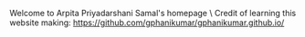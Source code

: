 Welcome to Arpita Priyadarshani Samal's homepage \\
Credit of learning this website making: https://github.com/gphanikumar/gphanikumar.github.io/
